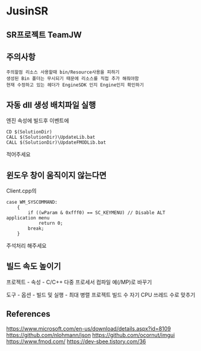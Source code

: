 # JusinSR
## SR프로젝트 TeamJW

## 주의사항
    주의할점 리소스 사용할때 bin/Resource사용을 피하기
    생성된 Bin 폴더는 무시되기 때문에 리소스를 직접 추가 해줘야함
    현재 수정하고 있는 헤더가 EngineSDK 인지 Engine인지 확인하기

## 자동 dll 생성 배치파일 실행
엔진 속성에 빌드후 이벤트에
```
CD $(SolutionDir)
CALL $(SolutionDir)\UpdateLib.bat
CALL $(SolutionDir)\UpdateFMODLib.bat
```
적어주세요

## 윈도우 창이 움직이지 않는다면

Client.cpp의
```
case WM_SYSCOMMAND:
    {
        if ((wParam & 0xfff0) == SC_KEYMENU) // Disable ALT application menu
            return 0;
        break;
    }
``` 
주석처리 해주세요


## 빌드 속도 높이기

프로젝트 - 속성 - C/C++ 다중 프로세서 컴파일 예(/MP)로 바꾸기

도구 - 옵션 - 빌드 및 실행 - 최대 병렬 프로젝트 빌드 수 자기 CPU 쓰레드 수로 맞추기


## References
https://www.microsoft.com/en-us/download/details.aspx?id=8109
https://github.com/nlohmann/json
https://github.com/ocornut/imgui
https://www.fmod.com/
https://dev-sbee.tistory.com/36